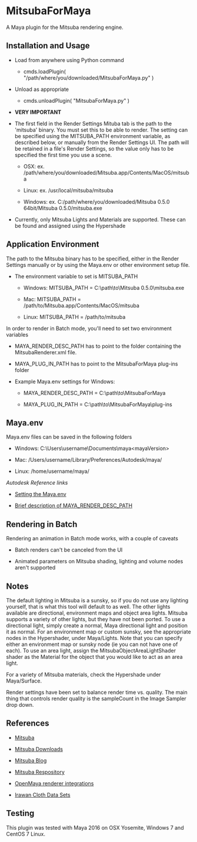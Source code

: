 MitsubaForMaya
=

A Maya plugin for the Mitsuba rendering engine.

Installation and Usage
-

- Load from anywhere using Python command
	- cmds.loadPlugin( "/path/where/you/downloaded/MitsubaForMaya.py" )

- Unload as appropriate
	- cmds.unloadPlugin( "MitsubaForMaya.py" )

- ****VERY IMPORTANT**** 
- The first field in the Render Settings Mituba tab is the path to the 'mitsuba' binary. You must set this to be able to render. The setting can be specified using the MITSUBA_PATH environment variable, as described below, or manually from the Render Settings UI. The path will be retained in a file's Render Settings, so the value only has to be specified the first time you use a scene.

	- OSX: ex. /path/where/you/downloaded/Mitsuba.app/Contents/MacOS/mitsuba

	- Linux: ex. /usr/local/mitsuba/mitsuba

	- Windows: ex. C:/path/where/you/downloaded/Mitsuba 0.5.0 64bit/Mitsuba 0.5.0/mitsuba.exe

- Currently, only Mitsuba Lights and Materials are supported. These can be found and assigned using the Hypershade

Application Environment
- 
The path to the Mitsuba binary has to be specified, either in the Render Settings manually or by using the Maya.env or other environment setup file.

- The environment variable to set is MITSUBA_PATH 

	- Windows: MITSUBA_PATH = C:\path\to\Mitsuba 0.5.0\mitsuba.exe

	- Mac: MITSUBA_PATH = /path/to/Mitsuba.app/Contents/MacOS/mitsuba

	- Linux: MITSUBA_PATH = /path/to/mitsuba

In order to render in Batch mode, you'll need to set two environment variables

- MAYA_RENDER_DESC_PATH has to point to the folder containing the MitsubaRenderer.xml file.

- MAYA_PLUG_IN_PATH has to point to the MitsubaForMaya plug-ins folder

- Example Maya.env settings for Windows:

	- MAYA_RENDER_DESC_PATH = C:\path\to\MitsubaForMaya

	- MAYA_PLUG_IN_PATH = C:\path\to\MitsubaForMaya\plug-ins

Maya.env
-

Maya.env files can be saved in the following folders

- Windows: C:\Users\username\Documents\maya\<mayaVersion>

- Mac: /Users/username/Library/Preferences/Autodesk/maya/<mayaVersion>

- Linux: /home/username/maya/<mayaVersion>

*Autodesk Reference links*

- [Setting the Maya.env](http://help.autodesk.com/view/MAYAUL/2016/ENU/?guid=GUID-8EFB1AC1-ED7D-4099-9EEE-624097872C04)

- [Brief description of MAYA_RENDER_DESC_PATH](http://knowledge.autodesk.com/support/maya/learn-explore/caas/CloudHelp/cloudhelp/2016/ENU/Maya/files/GUID-AF8A7EA4-DEEF-49EF-A18C-CDA72B4F9E1E-htm.html)


Rendering in Batch
-
Rendering an animation in Batch mode works, with a couple of caveats

- Batch renders can't be canceled from the UI

- Animated parameters on Mitsuba shading, lighting and volume nodes aren't supported

Notes
-

The default lighting in Mitsuba is a sunsky, so if you do not use any lighting yourself, that is what this tool will default to as well.  The other lights available are directional, environment maps and object area lights.  Mitsuba supports a variety of other lights, but they have not been ported.  To use a directional light, simply create a normal, Maya directional light and position it as normal.  For an environment map or custom sunsky, see the appropriate nodes in the Hypershader, under Maya/Lights.  Note that you can specify either an environment map or sunsky node (ie you can not have one of each). To use an area light, assign the MitsubaObjectAreaLightShader shader as the Material for the object that you would like to act as an area light.

For a variety of Mitsuba materials, check the Hypershade under Maya/Surface.

Render settings have been set to balance render time vs. quality. The main thing that controls render quality is the sampleCount in the Image Sampler drop down.

References
-

- [Mitsuba](http://www.mitsuba-renderer.org/)

- [Mitsuba Downloads](http://www.mitsuba-renderer.org/download.html)

- [Mitsuba Blog](http://www.mitsuba-renderer.org/devblog/)

- [Mitsuba Respository](https://www.mitsuba-renderer.org/repos/)

- [OpenMaya renderer integrations](https://github.com/haggi/OpenMaya)

- [Irawan Cloth Data Sets](http://www.mitsuba-renderer.org/scenes/irawan.zip)

Testing
-

This plugin was tested with Maya 2016 on OSX Yosemite, Windows 7 and CentOS 7 Linux.

